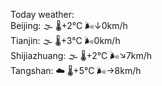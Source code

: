 Today weather:  
Beijing: 🌫  🌡️+2°C 🌬️↓0km/h  
Tianjin: 🌫  🌡️+3°C 🌬️0km/h  
Shijiazhuang: 🌫  🌡️+2°C 🌬️↘7km/h  
Tangshan: ☁️ 🌡️+5°C 🌬️→8km/h  
